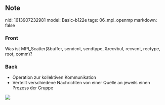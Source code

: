 ## Note
nid: 1613907232981
model: Basic-b122e
tags: 06_mpi_openmp
markdown: false

### Front
Was ist MPI_Scatter(&buffer, sendcnt, sendtype, &recvbuf, recvcnt, rectype, root, comm)?

### Back
<div>
  <div>
    <ul>
      <li>Operation zur kollektiven Kommunikation
      <li>Verteilt verschiedene Nachrichten von einer Quelle an
      jeweils einen Prozess der Gruppe
    </ul>
  </div>
</div><img src="70600270.png">
